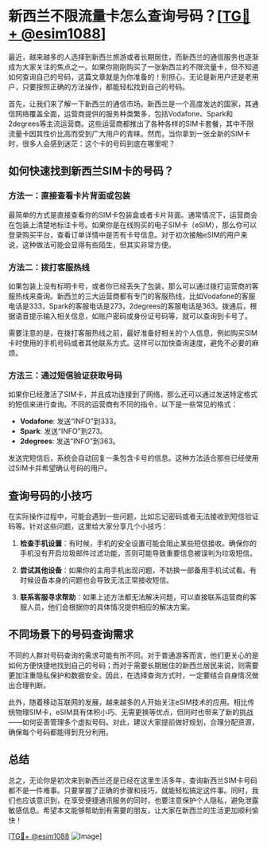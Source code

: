 # 新西兰不限流量卡怎么查询号码？[[TG💪+ @esim1088](https://t.me/s/esim1088)]

最近，越来越多的人选择到新西兰旅游或者长期居住，而新西兰的通信服务也逐渐成为大家关注的焦点之一。如果你刚刚购买了一张新西兰的不限流量卡，但不知道如何查询自己的号码，这篇文章就是为你准备的！别担心，无论是新用户还是老用户，只要按照正确的方法操作，都能轻松找到自己的号码。

首先，让我们来了解一下新西兰的通信市场。新西兰是一个高度发达的国家，其通信网络覆盖全面，运营商提供的服务种类繁多，包括Vodafone、Spark和2degrees等主流运营商。这些运营商都推出了各种各样的SIM卡套餐，其中不限流量卡因其性价比高而受到广大用户的青睐。然而，当你拿到一张全新的SIM卡时，很多人会感到迷茫：这个卡的号码到底在哪里呢？

## 如何快速找到新西兰SIM卡的号码？

### 方法一：直接查看卡片背面或包装

最简单的方式是直接查看你的SIM卡包装盒或者卡片背面。通常情况下，运营商会在包装上清楚地标注卡号。如果你是在线购买的电子SIM卡（eSIM），那么你可以登录购买平台，查看订单详情中是否有卡号信息。对于初次接触eSIM的用户来说，这种做法可能会显得有些陌生，但其实非常方便。

### 方法二：拨打客服热线

如果包装上没有标明卡号，或者你已经丢失了包装，那么可以通过拨打运营商的客服热线来查询。新西兰的三大运营商都有专门的客服热线，比如Vodafone的客服电话是333，Spark的客服电话是273，2degrees的客服电话是363。拨通后，根据语音提示输入相关信息，如账户密码或身份证号码等，就可以查询到卡号了。

需要注意的是，在拨打客服热线之前，最好准备好相关的个人信息，例如购买SIM卡时使用的手机号码或者其他联系方式。这样可以加快查询速度，避免不必要的麻烦。

### 方法三：通过短信验证获取号码

如果你已经激活了SIM卡，并且成功连接到了网络，那么还可以通过发送特定格式的短信来进行查询。不同的运营商有不同的指令，以下是一些常见的格式：

- **Vodafone**: 发送“INFO”到333。
- **Spark**: 发送“INFO”到273。
- **2degrees**: 发送“INFO”到363。

发送完短信后，系统会自动回复一条包含卡号的信息。这种方法适合那些已经使用过SIM卡并希望确认号码的用户。

## 查询号码的小技巧

在实际操作过程中，可能会遇到一些问题，比如忘记密码或者无法接收到短信验证码等。针对这些问题，这里给大家分享几个小技巧：

1. **检查手机设置**：有时候，手机的安全设置可能会阻止某些短信接收。确保你的手机没有开启垃圾邮件过滤功能，否则可能导致重要信息被误判为垃圾短信。

2. **尝试其他设备**：如果你的主用手机出现问题，不妨换一部备用手机试试看。有时候设备本身的问题也会导致无法正常接收短信。

3. **联系客服寻求帮助**：如果上述方法都无法解决问题，可以直接联系运营商的客服人员，他们会根据你的具体情况提供相应的解决方案。

## 不同场景下的号码查询需求

不同的人群对号码查询的需求可能有所不同。对于普通游客而言，他们更关心的是如何方便快捷地找到自己的号码；而对于需要长期居住的新西兰居民来说，则需要更加注重隐私保护和数据安全。因此，在选择查询方式时，一定要结合自身情况做出合理判断。

此外，随着移动互联网的发展，越来越多的人开始关注eSIM技术的应用。相比传统物理SIM卡，eSIM具有体积小巧、无需更换等优点，但同时也带来了新的挑战——如何妥善管理多个虚拟号码。对此，建议大家提前做好规划，合理分配资源，确保每个号码都能得到充分利用。

## 总结

总之，无论你是初次来到新西兰还是已经在这里生活多年，查询新西兰SIM卡号码都不是一件难事。只要掌握了正确的步骤和技巧，就能轻松搞定这件事。同时，我们也应该意识到，在享受便捷通讯服务的同时，也要注意保护个人隐私，避免泄露敏感信息。希望本文能够帮助到有需要的朋友，让大家在新西兰的生活更加顺利愉快！

[[TG💪+ @esim1088](https://t.me/s/esim1088) ![Image](https://i.postimg.cc/4NQfJmqS/Snipaste-2025-05-13-00-14-12.png)]